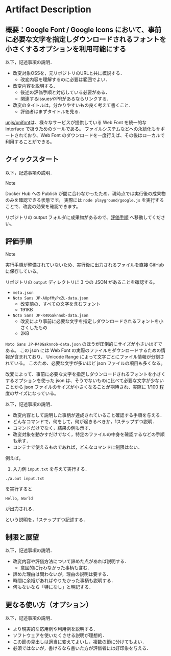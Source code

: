 # Artifact Description

## 概要：Google Font / Google Icons において、事前に必要な文字を指定しダウンロードされるフォントを小さくするオプションを利用可能にする

以下，記述事項の説明．

* 改変対象OSSを，元リポジトリのURLと共に概説する．
  + 改変内容を理解するのに必要は範囲でよい．
* 改変内容を説明する．
  + 後述の評価手順と対応している必要がある．
  + 関連するissuesやPRがあるならリンクする．
* 改変のタイトルは，分かりやすいもの良く考えて書くこと．
  + 評価者はまずタイトルを見る．

[unjs/unifont](https://github.com/unjs/unifont)は、様々なサービスが提供している Web Font を統一的な Interface で扱うためのツールである。
ファイルシステムなどへの永続化もサポートされており、Web Font のダウンロードを一度行えば、その後はローカルで利用することができる。

## クイックスタート

以下，記述事項の説明．

> [!NOTE]
> Docker Hub への Publish が間に合わなかったため、現時点では実行後の成果物のみを確認できる状態です。
> 実際には `node playground/google.js` を実行することで、改変の効果を確認できます。

リポジトリの output フォルダに成果物があるので、[評価手順](#評価手順) へ移動してください。

<!--
1. 以下のコマンドを実行して、改変対象のリポジトリをクローンする。

```
git clone git@github.com:oss-experiment-uec/2024-s2210342-unjs-unifont.git
```

2. クローンしたディレクトリに移動し、以下のコマンドを実行して Docker イメージをビルドする。

```
cd 2024-s2210342-unjs-unifont
```
-->

## 評価手順

> [!NOTE]
> 実行手順が整備されていないため、実行後に出力されるファイルを直接 GitHub に保存している。

リポジトリの `output` ディレクトリに 3 つの JSON があることを確認する。

  - `meta.json`
  - `Noto Sans JP-AOpfMyPxZL-data.json`
    - 改変前の、すべての文字を含むフォント
    - 191KB
  - `Noto Sans JP-R40Gaknnob-data.json`
    - 改変により事前に必要な文字を指定しダウンロードされるフォントを小さくしたもの
    - 2KB

`Noto Sans JP-R40Gaknnob-data.json` のほうが圧倒的にサイズが小さいはずである。
この json には Web Font の実際のファイルをダウンロードするための情報が含まれており、 Unicode Range によって文字ごとにファイル情報が分割されている。
このため、必要な文字が多いほど json ファイルの項目も多くなる。

改変によって、事前に必要な文字を指定しダウンロードされるフォントを小さくするオプションを使った json は、そうでないものに比べて必要な文字が少ないことから
json ファイルのサイズが小さくなることが期待され、実際に 1/100 程度のサイズになっている。

以下，記述事項の説明．

* 改変内容として説明した事柄が達成されていること確認する手順を与える．
* どんなコマンドで，何をして，何が起きるべきか，1ステップずつ説明．
* コマンドだけでなく，結果の例も示す．
* 改変対象を動かすだけでなく，特定のファイルの中身を確認するなどの手順も示す．
* コンテナで使えるものであれば，どんなコマンドに制限はない．

例えば，

1. 入力例 `input.txt` を与えて実行する．

```
./a.out input.txt
```

を実行すると

```
Hello, World
```

が出力される．

という説明を，1ステップずつ記述する．

## 制限と展望

以下，記述事項の説明．

* 改変内容や評価方法について諦めた点があれば説明する．
  + 意図的に行わなかった事柄も含む．
* 諦めた理由は問わないが，理由の説明は要する．
* 時間に余裕があればやりたかった事柄も説明する．
* 何もないなら「特になし」と明記する．

## 更なる使い方（オプション）

以下，記述事項の説明．

* より現実的な応用例や利用例を説明する．
* ソフトウェアを使いたくさせる説明が理想的．
* この節の見出しは適当に変えてよいし，複数の節に分けてもよい．
* 必須ではないが，書けるなら書いた方が評価者には好印象を与える．

